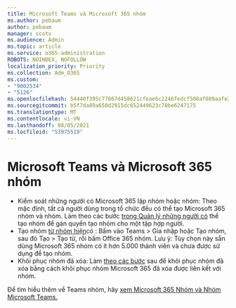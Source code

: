 ```yaml
---
title: Microsoft Teams và Microsoft 365 nhóm
ms.author: pebaum
author: pebaum
manager: scotv
ms.audience: Admin
ms.topic: article
ms.service: o365-administration
ROBOTS: NOINDEX, NOFOLLOW
localization_priority: Priority
ms.collection: Adm_O365
ms.custom:
- "9002534"
- "5126"
ms.openlocfilehash: 54440f395c77867d458621cfeae6c2246fedcf508af089aafe2a78b63fe8a5b9
ms.sourcegitcommit: b5f7da89a650d2915dc652449623c78be6247175
ms.translationtype: MT
ms.contentlocale: vi-VN
ms.lasthandoff: 08/05/2021
ms.locfileid: "53975519"
---
```

# <a name="microsoft-teams-and-microsoft-365-groups"></a>Microsoft Teams và Microsoft 365 nhóm

- Kiểm soát những người có Microsoft 365 lập nhóm hoặc nhóm: Theo mặc định, tất cả người dùng trong tổ chức đều có thể tạo Microsoft 365 nhóm và nhóm. Làm theo các bước [trong Quản lý những người có](https://support.office.com/article/4c46c8cb-17d0-44b5-9776-005fced8e618) thể tạo nhóm để gán quyền tạo nhóm cho một tập hợp người.
- Tạo nhóm [từ nhóm hiện](https://support.microsoft.com/office/24ec428e-40d7-4a1a-ab87-29be7d145865)có : Bấm vào Teams > Gia nhập hoặc Tạo nhóm, sau đó Tạo > Tạo từ, rồi bấm Office 365 nhóm. Lưu ý: Tùy chọn này sẵn dùng Microsoft 365 nhóm có ít hơn 5.000 thành viên và chưa được sử dụng để tạo nhóm.
- Khôi phục nhóm đã xóa: Làm [theo các bước](https://docs.microsoft.com/microsoftteams/archive-or-delete-a-team#restore-a-deleted-team) sau để khôi phục nhóm đã xóa bằng cách khôi phục nhóm Microsoft 365 đã xóa được liên kết với nhóm.

Để tìm hiểu thêm về Teams nhóm, hãy [xem Microsoft 365 Nhóm và Nhóm Microsoft Teams.](https://docs.microsoft.com/microsoftteams/office-365-groups)
